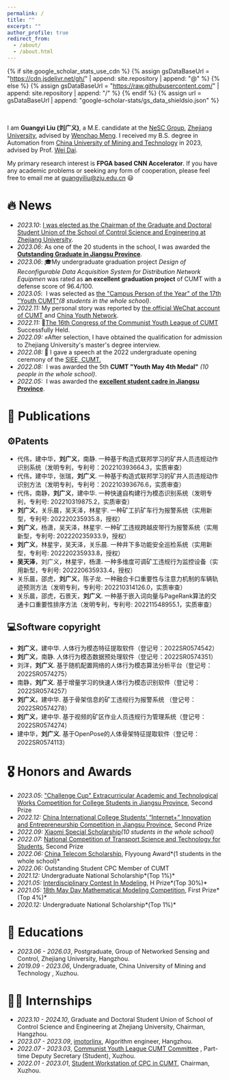 ```yaml
---
permalink: /
title: ""
excerpt: ""
author_profile: true
redirect_from: 
  - /about/
  - /about.html
---
```


{% if site.google_scholar_stats_use_cdn %}
{% assign gsDataBaseUrl = "https://cdn.jsdelivr.net/gh/" | append: site.repository | append: "@" %}
{% else %}
{% assign gsDataBaseUrl = "https://raw.githubusercontent.com/" | append: site.repository | append: "/" %}
{% endif %}
{% assign url = gsDataBaseUrl | append: "google-scholar-stats/gs_data_shieldsio.json" %}

<span class='anchor' id='about-me'></span>

<br>

 I am **Guangyi Liu (刘广义)**, a M.E. candidate at the [NeSC Group](http://nesc.zju.edu.cn/#/), [Zhejiang University](https://www.zju.edu.cn/), advised by [Wenchao Meng](https://person.zju.edu.cn/wmeng).  I received my B.S. degree in Automation from [China University of Mining and Technology](https://www.cumt.edu.cn/) in 2023, advised by Prof. [Wei Dai](http://faculty.cumt.edu.cn/DaiW/zh_CN/index/175772/list/index.htm).

 My primary research interest is **FPGA based CNN Accelerator**. If you have any academic problems or seeking any form of cooperation, please feel free to email me at [guangyiliu@zju.edu.cn]( guangyiliu@zju.edu.cn) 😃

# 🔥 News

- *2023.10*: [I was elected as the Chairman of the Graduate and Doctoral Student Union of the School of Control Science and Engineering at Zhejiang University](http://www.cse.zju.edu.cn/2023/1010/c39283a2810570/page.htm).
- *2023.06*: As one of the 20 students in the school, I was awarded the **[Outstanding Graduate in Jiangsu Province](http://jyt.jiangsu.gov.cn/art/2023/5/22/art_58960_10899791.html)**.
- *2023.06*: 🎓My undergraduate graduation project *Design of Reconfigurable Data Acquisition System for Distribution Network Equipmen* was rated as **an excellent graduation project** of CUMT with a defense score of 96.4/100.
- *2023.05*: &nbsp;I was selected as [the "Campus Person of the Year" of the 17th "Youth CUMT"](https://mp.weixin.qq.com/s/67to047XQPHGbSgDeQd3RA)*(8 students in the whole school)*. 
- *2022.11:*  My personal story was reported by [the official WeChat account of CUMT](https://mp.weixin.qq.com/s?__biz=MzI1NDU4MTAzOA==&mid=2247612598&idx=1&sn=24bc3c61207020aa627edc09305c9895&chksm=e9c078f7deb7f1e170dbb56e5fb7086acde129dab29121a181c9b90ed8bedae934cb6e871902&scene=27) and [China Youth Network](http://news.cyol.com/gb/articles/2022-11/10/content_XOyq5CpYg.html).
- *2022.11:*  🎉[The 16th Congress of the Communist Youth League of CUMT](https://mp.weixin.qq.com/s/ctqBpc6esBGM_eLx-Vm5XQ) Successfully Held.
- *2022.09:*  ✊After selection, I have obtained the qualification for admission to Zhejiang University's master's degree interview.
- *2022.08:* 🎤 I gave a speech at the 2022 undergraduate opening ceremony of the [SIEE, CUMT.](https://siee.cumt.edu.cn/)
- *2022.08:*&nbsp; I was awarded the 5th  **CUMT "Youth May 4th Medal"**  *(10 people in the whole school)*.
- *2022.05:*&nbsp; I was awarded the  **[excellent student cadre in Jiangsu Province](http://jyt.jiangsu.gov.cn/art/2022/5/31/art_58960_10466234.html)**.

# 📝 Publications

## ⚙️Patents

- 代伟，建中华，**刘广义**，南静. 一种基于构造式联邦学习的矿井人员违规动作识别系统（发明专利，专利号：202210393664.3，实质审查）
- 代伟，建中华，张瑞，**刘广义**. 一种基于构造式联邦学习的矿井人员违规动作识别方法（发明专利，专利号：202210393676.6，实质审查）
- 代伟，南静，**刘广义**，建中华. 一种快速自构建行为模态识别系统（发明专利，专利号: 202210319875.2，实质审查）
- **刘广义**，关乐晨，吴天泽，林星宇. 一种矿工扒矿车行为报警系统（实用新型，专利号: 202220235935.8，授权）
- **刘广义**，杨潇，吴天泽，林星宇. 一种矿工违规跨越皮带行为报警系统（实用新型，专利号: 202220235933.9，授权）
- **刘广义**，林星宇，吴天泽，关乐晨. 一种井下多功能安全巡检系统（实用新型，专利号: 202220235933.8，授权）
- **吴天泽**，刘广义，林星宇，杨潇. 一种多维度可调矿工违规行为监控设备（实用新型，专利号: 202220635933.4，授权）
- 关乐晨，邵虎，**刘广义**，陈子龙. 一种融合卡口重要性与注意力机制的车辆轨迹预测方法（发明专利，专利号: 202210314126.0，实质审查）
- 关乐晨，邵虎，石景天，**刘广义**. 一种基于嵌入词向量与PageRank算法的交通卡口重要性排序方法（发明专利，专利号: 202211548955.1，实质审查）

## 💻Software copyright

- **刘广义**，建中华. 人体行为模态特征提取软件（登记号：2022SR0574542）
- **刘广义**，南静. 人体行为模态数据预处理软件（登记号：2022SR0574351）
- 刘洋，**刘广义**. 基于随机配置网络的人体行为模态算法分析平台（登记号：2022SR0574275）
- 南静，**刘广义**. 基于增量学习的快速人体行为模态识别软件（登记号：2022SR0574257）
- **刘广义**，建中华. 基于骨架信息的矿工违规行为报警系统 （登记号：2022SR0574278）
- **刘广义**，建中华. 基于视频的矿区作业人员违规行为管理系统（登记号：2022SR0574274）
- 建中华，**刘广义**. 基于OpenPose的人体骨架特征提取软件（登记号：2022SR0574113）

# 🎖 Honors and Awards

- *2023.05*: ["Challenge Cup" Extracurricular Academic and Technological Works Competition for College Students  in Jiangsu Province](https://baijiahao.baidu.com/s?id=1766962643597869398&wfr=spider&for=pc), Second Prize
- *2022.12:* [China International College Students’ “Internet+” Innovation and Entrepreneurship Competition in Jiangsu Province](http://jyt.jiangsu.gov.cn/art/2022/12/30/art_58320_10715973.html), Second Prize
- *2022.09:* [Xiaomi Special Scholarship](https://siee.cumt.edu.cn/info/1078/3889.htm)*(10 students in the whole school)*
- *2022.07:* [National Competition of Transport Science and Technology for Students](http://www.nactrans.com.cn/detail/2156), Second Prize
- *2022.06:* [China Telecom Scholarship](https://baike.baidu.com/item/%E4%B8%AD%E5%9B%BD%E7%94%B5%E4%BF%A1%E5%A5%96%E5%AD%A6%E9%87%91/17274030?fr=ge_ala), Flyyoung Award*(1 students in the whole school)*
- *2022.06:* Outstanding Student CPC Member of CUMT
- *2021.12:* Undergraduate National Scholarship*(Top 1%)*
- *2021.05:* [Interdisciplinary Contest In Modeling,](https://www.comap.com/) H Prize*(Top 30%)*
- *2021.05:* [18th May Day Mathematical Modeling Competition](https://51mcm.cumt.edu.cn/30/73/c14055a602227/page.psp), First Prize*(Top 4%)*
- *2020.12:* Undergraduate National Scholarship*(Top 1%)*

# 📖 Educations

- *2023.06 - 2026.03*, Postgraduate, Group of Networked Sensing and Control, Zhejiang University, Hangzhou.
- *2019.09 - 2023.06*, Undergraduate, China University of Mining and Technology , Xuzhou.

# 👨‍💼 Internships
- *2023.10 - 2024.10*, Graduate and Doctoral Student Union of School of Control Science and Engineering at Zhejiang University, Chairman, Hangzhou.
- *2023.07 - 2023.09*, [imotorlinx](https://www.imotorlinx.com/), Algorithm engineer, Hangzhou.
- *2022.07 - 2023.03*, [Communist Youth League CUMT Committee](https://youth.cumt.edu.cn/) , Part-time Deputy Secretary (Student), Xuzhou.
- *2022.01 - 2023.01*, [Student Workstation of CPC in CUMT](https://baike.baidu.com/item/%E4%B8%AD%E5%9B%BD%E7%9F%BF%E4%B8%9A%E5%A4%A7%E5%AD%A6%E5%AD%A6%E7%94%9F%E5%85%9A%E5%91%98%E5%B7%A5%E4%BD%9C%E7%AB%99%E6%80%BB%E7%AB%99/4843975?fr=ge_ala), Chairman, Xuzhou.
